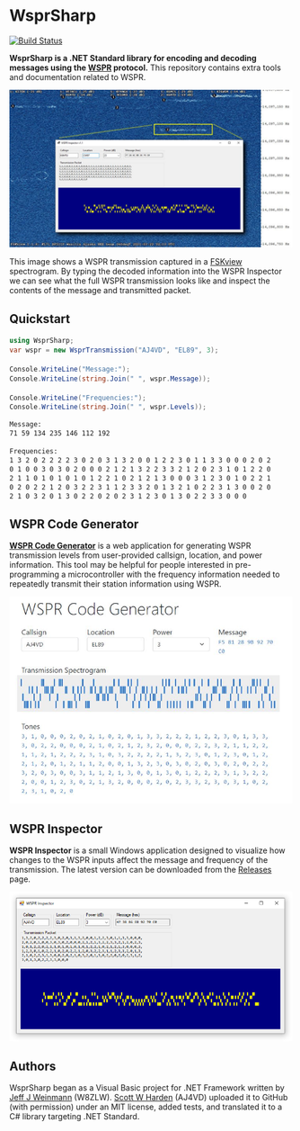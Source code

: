 # WsprSharp

[![Build Status](https://dev.azure.com/swharden/swharden/_apis/build/status/swharden.WsprSharp?branchName=main)](https://dev.azure.com/swharden/swharden/_build/latest?definitionId=17&branchName=main)

**WsprSharp is a .NET Standard library for encoding and decoding messages using the [WSPR](https://en.wikipedia.org/wiki/WSPR_(amateur_radio_software)) protocol.** This repository contains extra tools and documentation related to WSPR.

<div align="center">
<img src="dev/graphics/wspr-inspector-fskview.png">
</div>

This image shows a WSPR transmission captured in a [FSKview](https://swharden.com/software/FSKview) spectrogram. By typing the decoded information into the WSPR Inspector we can see what the full WSPR transmission looks like and inspect the contents of the message and transmitted packet.

## Quickstart

```cs
using WsprSharp;
var wspr = new WsprTransmission("AJ4VD", "EL89", 3);

Console.WriteLine("Message:");
Console.WriteLine(string.Join(" ", wspr.Message));

Console.WriteLine("Frequencies:");
Console.WriteLine(string.Join(" ", wspr.Levels));
```

```
Message:
71 59 134 235 146 112 192

Frequencies:
1 3 2 0 2 2 2 2 3 0 2 0 3 1 3 2 0 0 1 2 2 3 0 1 1 3 3 0 0 0 2 0 2
0 1 0 0 3 0 3 0 2 0 0 0 2 1 2 1 3 2 2 3 3 2 1 2 0 2 3 1 0 1 2 2 0
2 1 1 0 1 0 1 0 1 0 1 2 2 1 0 2 1 2 1 3 0 0 0 3 1 2 3 0 1 0 2 2 1
0 2 0 2 2 1 2 0 3 2 2 3 1 1 2 3 3 2 0 1 3 2 1 0 2 2 3 1 3 0 0 2 0
2 1 0 3 2 0 1 3 0 2 2 0 2 0 2 3 1 2 3 0 1 3 0 2 2 3 3 0 0 0
```

## WSPR Code Generator

[**WSPR Code Generator**](https://swharden.com/software/wspr-code-generator/) is a web application for generating WSPR transmission levels from user-provided callsign, location, and power information. This tool may be helpful for people interested in pre-programming a microcontroller with the frequency information needed to repeatedly transmit their station information using WSPR.

[![](dev/graphics/wspr-code-generator.jpg)](https://swharden.com/software/wspr-code-generator/)


## WSPR Inspector

**WSPR Inspector** is a small Windows application designed to visualize how changes to the WSPR inputs affect the message and frequency of the transmission. The latest version can be downloaded from the [Releases](https://github.com/swharden/WsprSharp/releases) page.

![](dev/graphics/wspr-inspector.png)


## Authors

WsprSharp began as a Visual Basic project for .NET Framework written by [Jeff J Weinmann](mailto:jwein.acs@gmail.com) (W8ZLW). [Scott W Harden](https://swharden.com/) (AJ4VD) uploaded it to GitHub (with permission) under an MIT license, added tests, and translated it to a C# library targeting .NET Standard.